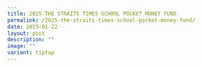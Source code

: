 ```yaml
---
title: 2025 THE STRAITS TIMES SCHOOL POCKET MONEY FUND
permalink: /2025-the-straits-times-school-pocket-money-fund/
date: 2025-01-22
layout: post
description: ""
image: ""
variant: tiptap
---
```

